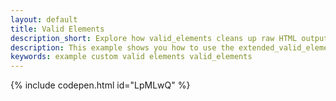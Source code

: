 ```yaml
---
layout: default
title: Valid Elements
description_short: Explore how valid_elements cleans up raw HTML output.
description: This example shows you how to use the extended_valid_elements option, enabling you to specify valid elements and attributes.
keywords: example custom valid elements valid_elements
---
```


{% include codepen.html id="LpMLwQ" %}
